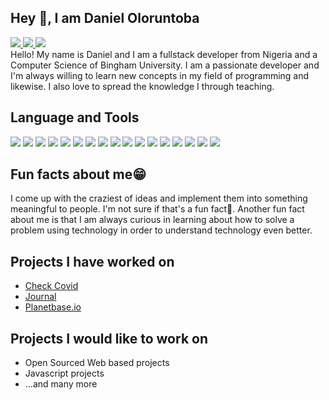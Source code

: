 <h2>Hey 👋, I am Daniel Oloruntoba</h2>

<!-- I am Daniel Oloruntoba and I am a Full stack Javascript developer living in Nigeria.
You can find me on <a href="https://www.linkedin.com/in/daniel-toba-35a0a01b4/">LinkedIn</a> and also email me at <a href = "mailto: danieloloruntoba681@gmail.com">danieloloruntoba681@gmail.com</a>. -->
<a href="https://www.linkedin.com/in/danieloloruntoba/">
<img src="https://img.shields.io/badge/LinkedIn-0077B5?style=for-the-badge&logo=linkedin&logoColor=white" />
</a>
<a href="https://twitter.com/DanielToba19">
  <img src="https://img.shields.io/badge/Twitter-1DA1F2?style=for-the-badge&logo=twitter&logoColor=white" />
</a>
<a href="https://www.instagram.com/danyel_t_/">
  <img src="https://img.shields.io/badge/Instagram-E4405F?style=for-the-badge&logo=instagram&logoColor=white" />
</a>
<br />
<!-- <h2>What am I currently working on🔭</h2> -->
Hello! My name is Daniel and I am a fullstack developer from Nigeria and a Computer Science of Bingham University. I am a passionate developer and I'm always willing to learn new concepts in my field of programming and likewise.
I also love to spread the knowledge I through teaching.

<!-- <h2>What am I learning?</h2>
I am currently learning Tailwind CSS and I plan on learning NextJS and WebSockets very soon. I also plan on learning Artificial Intelligence and Cloud Computing in the nearest future. -->
<h2>Language and Tools</h2>
<div>
<img src="https://img.shields.io/badge/Flutter-02569B?style=for-the-badge&logo=flutter&logoColor=white" />
<img src="https://img.shields.io/badge/TypeScript-007ACC?style=for-the-badge&logo=typescript&logoColor=white" />
<img src="https://img.shields.io/badge/JavaScript-323330?style=for-the-badge&logo=javascript&logoColor=F7DF1E" />
<img src="https://img.shields.io/badge/HTML5-E34F26?style=for-the-badge&logo=html5&logoColor=white" />
<img src="https://img.shields.io/badge/CSS3-1572B6?style=for-the-badge&logo=css3&logoColor=white" />
<img src="https://img.shields.io/badge/Dart-0175C2?style=for-the-badge&logo=dart&logoColor=white" />
<img src="https://img.shields.io/badge/Tailwind_CSS-38B2AC?style=for-the-badge&logo=tailwind-css&logoColor=white" />
  <img src="https://img.shields.io/badge/Redux-593D88?style=for-the-badge&logo=redux&logoColor=white" />
  <img src="https://img.shields.io/badge/React_Router-CA4245?style=for-the-badge&logo=react-router&logoColor=white" />
  <img src="https://img.shields.io/badge/React-20232A?style=for-the-badge&logo=react&logoColor=61DAFB" />
  <img src="https://img.shields.io/badge/Postman-FF6C37?style=for-the-badge&logo=Postman&logoColor=white" />
  <img src="https://img.shields.io/badge/npm-CB3837?style=for-the-badge&logo=npm&logoColor=white" />
  <img src="https://img.shields.io/badge/Node.js-339933?style=for-the-badge&logo=nodedotjs&logoColor=white" />
  <img src="https://img.shields.io/badge/next.js-000000?style=for-the-badge&logo=nextdotjs&logoColor=white" />
  <img src="https://img.shields.io/badge/Express.js-000000?style=for-the-badge&logo=express&logoColor=white" />
  <img src="https://img.shields.io/badge/Bootstrap-563D7C?style=for-the-badge&logo=bootstrap&logoColor=white" />
  <img src="https://img.shields.io/badge/MongoDB-4EA94B?style=for-the-badge&logo=mongodb&logoColor=white" />
</div>
  
<!-- <h2>Interests💡</h2>
I have great interests in the following technologies;
<ul>
  <li>Artificial Intelligence</li>
  <li>Cloud computing</li>
  <li>Blockchain technology</li>
  <li>Mobile app development</li>
</ul>

<h2>What I would collaborate on</h2>
I would collaborate on any Javascript related open source projects as well as full stack web development projects.

<h2>Current skills</h2>
I am skilled in using the following web technologies;
<ul>
  <li>HTML5</li>
  <li>CSS3</li>
  <li>Bootstrap</li>
  <li>Javascript</li>
  <li>ReactJS</li>
  <li>MongoDB</li>
  <li>NodeJS</li>
  <li>Mongoose</li>
  <li>Express JS</li>
  <li>REST API</li>
  <li>Tailwind CSS</li>
</ul> -->

<h2>Fun facts about me😁</h2>
I come up with the craziest of ideas and implement them into something meaningful to people. I'm not sure if that's a fun fact🤔.
Another fun fact about me is that I am always curious in learning about how to solve a problem using technology in order to understand technology even better.

<!-- <h2>Extracurricular</h2>
I am not just always on my laptop. I have a life outside and these are the things I do aside from coding.
<ul>
  <li>🏸Badminton</li>
  <li>⚽Soccer</li>
  <li>🏓Table Tennis</li>
  <li>📖Reading books</li>
</ul> -->
<h2>Projects I have worked on</h2>
<ul>
  <a href="https://check-covid.netlify.app/"><li>Check Covid</li></a>
  <a href="https://journal19.netlify.app/"><li>Journal</li></a>
  <a href="https://www.planetbase.io"><li>Planetbase.io</li></a>
</ul>


<h2>Projects I would like to work on</h2>
<ul>
  <li>Open Sourced Web based projects</li>
  <li>Javascript projects</li>
  <li>...and many more</li>
</ul>

<!--
**Daniel-16/Daniel-16** is a ✨ _special_ ✨ repository because its `README.md` (this file) appears on your GitHub profile.

Here are some ideas to get you started:


- 🔭 I’m currently working on a Journal Website that allows users to document their daily activities which would be highly safe and private.
- 🌱 I’m currently learning NextJS, AI with Javascript and Cloud computing.
- 👯 I’m looking to collaborate on Javascript related projects (ReactJS, NextJS, and many others).
- 🤔 I’m looking for help with Machine learning and Cloud computing
- 💬 Ask me about Full stack web development
- 📫 How to reach me: danieloloruntoba681@gmail.com, <a href="https://www.linkedin.com/in/daniel-toba-35a0a01b4/">LinkedIn</a>
- 😄 Pronouns: he/him
- ⚡ Fun fact: I play Badminton and love reading books that enhance my knowledge on building innovative web apps.
-->
